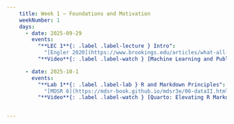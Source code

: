 ```yaml
---
    title: Week 1 – Foundations and Motivation
    weekNumber: 1
    days:
      - date: 2025-09-29
        events:
          "**LEC 1**{: .label .label-lecture } Intro":
            "[Engler 2020](https://www.brookings.edu/articles/what-all-policy-analysts-need-to-know-about-data-science/), [Peixoto 2025](https://www.techpolicy.press/why-generative-ai-isnt-transforming-government-yet-and-what-we-can-do-about-it/)"
          "**Video**{: .label .label-watch } [Machine Learning and Public Policy](https://www.youtube.com/watch?v=s0JuIprYBxg)":

      - date: 2025-10-1
        events:
          "**Lab 1**{: .label .label-lab } R and Markdown Principles":
            "[MDSR 6](https://mdsr-book.github.io/mdsr3e/06-dataII.html), [Appendix B](https://mdsr-book.github.io/mdsr3e/B-appR.html), [Style Guide](http://adv-r.had.co.nz/Style.html)"
          "**Video**{: .label .label-watch } [Quarto: Elevating R Markdown for Advanced Publishing](https://www.youtube.com/watch?v=8qR0wtJEDX4)":


---
```

